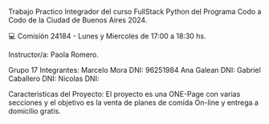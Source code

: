 Trabajo Practico Integrador del curso FullStack Python del Programa Codo a Codo de la Ciudad de Buenos Aires 2024. 


💻 Comisión 24184 - Lunes y Miercoles de 17:00 a 18:30 hs.


Instructor/a: Paola Romero.



Grupo 17
Integrantes: 
Marcelo Mora  DNI: 96251984
Ana Galean    DNI:
Gabriel Caballero DNI:
Nicolas           DNI:

Caracteristicas del Proyecto:
El proyecto es una ONE-Page con varias secciones y el objetivo es la venta de planes de comida On-line y entrega a domicilio gratis.
          
